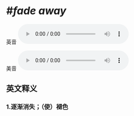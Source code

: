 # ***\#fade away*** 
英音
<audio src="./media/fade away1_AAC.aac" controls="controls"></audio>

美音
<audio src="./media/fade away2_AAC.aac" controls="controls"></audio>



  

英文释义
---
### 1.**逐渐消失；（使）褪色**  


